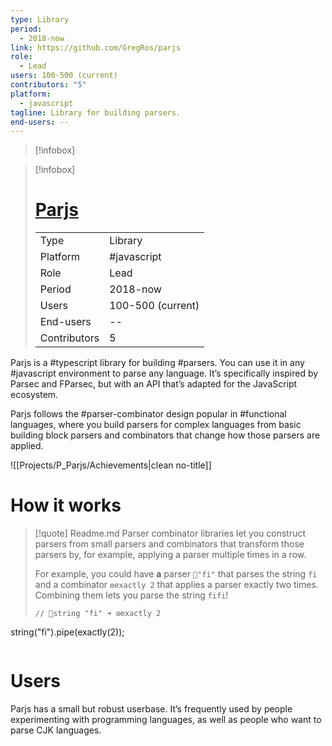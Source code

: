 ```yaml
---
type: Library
period:
  - 2018-now
link: https://github.com/GregRos/parjs
role:
  - Lead
users: 100-500 (current)
contributors: "5"
platform:
  - javascript
tagline: Library for building parsers.
end-users: --
---
```

> [!infobox]
> 

> [!infobox]
> 
> 
> # [Parjs](https://github.com/GregRos/parjs)
> 
> |  | |
> | ---- | ---- |
> | Type | Library |
> | Platform | #javascript|
> | Role | Lead |
> | Period | 2018-now |
> | Users | 100-500 (current) |
> | End-users | -- |
> | Contributors | 5 |

Parjs is a #typescript library for building #parsers. You can use it in any #javascript environment to parse any language. It’s specifically inspired by Parsec and FParsec, but with an API that’s adapted for the JavaScript ecosystem.

Parjs follows the #parser-combinator design popular in #functional languages, where you build parsers for complex languages from basic building block parsers and combinators that change how those parsers are applied.

<div style="clear: both; width: 100%"></div>

![[Projects/P_Parjs/Achievements|clean no-title]]

# How it works
> [!quote] Readme.md
> Parser combinator libraries let you construct parsers from small parsers and combinators that transform those parsers by, for example, applying a parser multiple times in a row.
> 
> For example, you could have **a** parser `🍕"fi"` that parses the string `fi` and a combinator `⚙️exactly 2` that applies a parser exactly two times. Combining them lets you parse the string `fifi`!
> ```
> // 🍕string "fi" ➜ ⚙️exactly 2
string("fi").pipe(exactly(2));
> ```


# Users
Parjs has a small but robust userbase. It’s frequently used by people experimenting with programming languages, as well as people who want to parse CJK languages.
